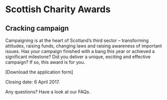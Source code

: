 # Scottish Charity Awards

## Cracking campaign

Campaigning is at the heart of Scotland’s third sector – transforming attitudes, raising funds, changing laws and raising awareness of important issues. Has your campaign finished with a bang this year or achieved a significant milestone? Did you deliver a unique, exciting and effective campaign? If so, this award is for you.

[Download the application form]

Closing date: 6 April 2017.

Any questions? Have a look at our FAQs.
